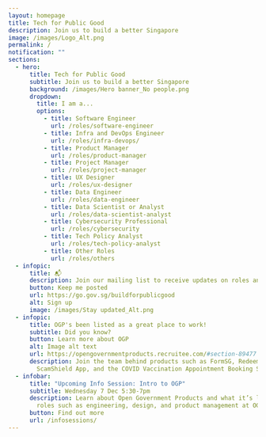 ```yaml
---
layout: homepage
title: Tech for Public Good
description: Join us to build a better Singapore
image: /images/Logo_Alt.png
permalink: /
notification: ""
sections:
  - hero:
      title: Tech for Public Good
      subtitle: Join us to build a better Singapore
      background: /images/Hero banner_No people.png
      dropdown:
        title: I am a...
        options:
          - title: Software Engineer
            url: /roles/software-engineer
          - title: Infra and DevOps Engineer
            url: /roles/infra-devops/
          - title: Product Manager
            url: /roles/product-manager
          - title: Project Manager
            url: /roles/project-manager
          - title: UX Designer
            url: /roles/ux-designer
          - title: Data Engineer
            url: /roles/data-engineer
          - title: Data Scientist or Analyst
            url: /roles/data-scientist-analyst
          - title: Cybersecurity Professional
            url: /roles/cybersecurity
          - title: Tech Policy Analyst
            url: /roles/tech-policy-analyst
          - title: Other Roles
            url: /roles/others
  - infopic:
      title: 📬
      description: Join our mailing list to receive updates on roles and events!
      button: Keep me posted
      url: https://go.gov.sg/buildforpublicgood
      alt: Sign up
      image: /images/Stay updated_Alt.png
  - infopic:
      title: OGP's been listed as a great place to work!
      subtitle: Did you know?
      button: Learn more about OGP
      alt: Image alt text
      url: https://opengovernmentproducts.recruitee.com/#section-89477
      description: Join the team behind products such as FormSG, RedeemSG, the
        ScamShield App, and the COVID Vaccination Appointment Booking System.
  - infobar:
      title: "Upcoming Info Session: Intro to OGP"
      subtitle: Wednesday 7 Dec 5:30-7pm
      description: Learn about Open Government Products and what it’s like to work in
        roles such as engineering, design, and product management at OGP.
      button: Find out more
      url: /infosessions/
---
```

